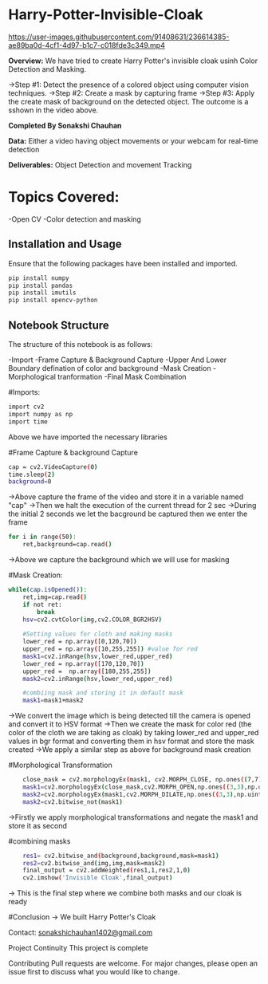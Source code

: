 # Harry-Potter-Invisible-Cloak

https://user-images.githubusercontent.com/91408631/236614385-ae89ba0d-4cf1-4d97-b1c7-c018fde3c349.mp4

**Overview:**
We have tried to create Harry Potter's invisible cloak usinh Color Detection and Masking.

->Step #1: Detect the presence of a colored object using computer vision techniques.
->Step #2: Create a mask by capturing frame
->Step #3: Apply the create mask of background on the detected object.
The outcome is a sshown in the video above.

**Completed By Sonakshi Chauhan**

**Data:** Either a video having object movements or your webcam for real-time detection

**Deliverables:** Object Detection and movement Tracking

# Topics Covered:
-Open CV
-Color detection and masking

## Installation and Usage

Ensure that the following packages have been installed and imported.

```bash
pip install numpy
pip install pandas
pip install imutils
pip install opencv-python
```
## Notebook Structure
The structure of this notebook is as follows:

 -Import
 -Frame Capture & Background Capture
 -Upper And Lower Boundary defination of color and background
 -Mask Creation
 -Morphological tranformation
 -Final Mask Combination
 
#Imports:
  ```bash
import cv2
import numpy as np
import time
```
Above we have imported the necessary libraries

#Frame Capture & background Capture
```bash
cap = cv2.VideoCapture(0)
time.sleep(2)
background=0
```
->Above capture the frame of the video and store it in a variable named "cap"
->Then we halt the execution of the current thread for 2 sec
->During the initial 2 seconds we let the bacground be captured then we enter the frame

```bash
for i in range(50):
    ret,background=cap.read()
```
->Above we capture the background which we will use for masking

#Mask Creation:
```bash
while(cap.isOpened()):
    ret,img=cap.read()
    if not ret:
        break
    hsv=cv2.cvtColor(img,cv2.COLOR_BGR2HSV)
    
    #Setting values for cloth and making masks
    lower_red = np.array([0,120,70])
    upper_red = np.array([10,255,255]) #value for red
    mask1=cv2.inRange(hsv,lower_red,upper_red)
    lower_red = np.array([170,120,70])
    upper_red =  np.array([180,255,255])
    mask2=cv2.inRange(hsv,lower_red,upper_red)

    #combiing mask and storing it in default mask
    mask1=mask1+mask2
```
->We convert the image which is being detected till the camera is opened and convert it to HSV format
->Then we create the mask for color red (the color of the cloth we are taking as cloak) by taking lower_red and upper_red values in bgr format and converting them in hsv format and store the mask created
->We apply a similar step as above for background mask creation

#Morphological Transformation
```bash
    close_mask = cv2.morphologyEx(mask1, cv2.MORPH_CLOSE, np.ones((7,7),np.uint8))
    mask1=cv2.morphologyEx(close_mask,cv2.MORPH_OPEN,np.ones((3,3),np.uint8),iterations=2)
    mask2=cv2.morphologyEx(mask1,cv2.MORPH_DILATE,np.ones((3,3),np.uint8),iterations=1)
    mask2=cv2.bitwise_not(mask1)
```
->Firstly we apply morphological transformations and negate the mask1 and store it as second

#combining masks
```bash
    res1= cv2.bitwise_and(background,background,mask=mask1)
    res2=cv2.bitwise_and(img,img,mask=mask2)
    final_output = cv2.addWeighted(res1,1,res2,1,0)
    cv2.imshow('Invisible Cloak',final_output)
```
-> This is the final step where we combine both masks and our cloak is ready
 
#Conclusion -> We built Harry Potter's Cloak

Contact: sonakshichauhan1402@gmail.com

Project Continuity
This project is complete

Contributing
Pull requests are welcome. For major changes, please open an issue first to discuss what you would like to change.


